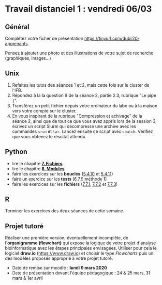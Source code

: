 # Travail distanciel 1 : vendredi 06/03

## Général

Complétez votre ficher de présentation <https://tinyurl.com/dubii20-apprenants>.

Pensez à ajouter une photo et des illustrations de votre sujet de recherche (graphiques, images...)


## Unix 

1. Refaites les tutos des séances 1 et 2, mais cette fois sur le cluster de l'IFB.
2. Répondez à la la question 9 de la séance 2, partie 2.3, rubrique "Le pipe `|`".
3. Transférez un petit fichier depuis votre ordinateur du labo ou à la maison vers votre compte sur le cluster.
4. En vous inspirant de la rubrique "Compression et achivage" de la séance 2, ainsi que de tout ce que vous avez appris lors de la session 3, écrivez un script Slurm qui décompresse une archive avec les commandes `srun` et `tar`. Lancez ensuite ce script avec `sbatch`. Vérifiez que vous obtenez le résultat attendu.


## Python

* lire le chapitre **[7. Fichiers](https://python.sdv.univ-paris-diderot.fr/07_fichiers/)**
* lire le chapitre **[8. Modules](https://python.sdv.univ-paris-diderot.fr/08_modules/)**
* faire les exercices sur les **boucles** ([5.4.10](https://python.sdv.univ-paris-diderot.fr/05_boucles_comparaisons/#5410-pyramide) et [5.4.11](https://python.sdv.univ-paris-diderot.fr/05_boucles_comparaisons/#5411-parcours-de-matrice))
* faire un exercice sur les **tests** ([6.7.9 méthode 1](https://python.sdv.univ-paris-diderot.fr/06_tests/#methode-1-peu-optimale-mais-assez-intuitive))
* faire les exercices sur les **fichiers** ([7.7.1](https://python.sdv.univ-paris-diderot.fr/07_fichiers/#771-moyenne-des-notes), [7.7.2](https://python.sdv.univ-paris-diderot.fr/07_fichiers/#772-admis-ou-recale) et [7.7.3](https://python.sdv.univ-paris-diderot.fr/07_fichiers/#773-spirale-exercice))


## R

Terminer les exercices des deux séances de cette semaine.



## Projet tutoré

Réaliser une première version, éventuellement incomplête, de l'**organigramme (flowchart)** qui expose la logique de votre projet d'analyse bioinformatique avec les étapes principales envisagées.
Utiliser pour cela le logiciel **draw.io** (https://www.draw.io) et choisir le type *Flowcharts* puis un des modèles proposés approprié à votre projet tutoré.  
* Date de remise sur moodle : **lundi 9 mars 2020**  
* Date de présentation devant l'équipe pédagogique : 24 & 25 mars, 31 mars & 1er avril
